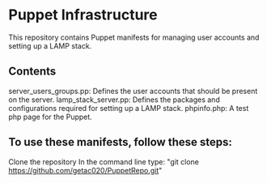 # Puppet Infrastructure
This repository contains Puppet manifests for managing user accounts and setting up a LAMP stack.

## Contents
server_users_groups.pp: Defines the user accounts that should be present on the server.
lamp_stack_server.pp: Defines the packages and configurations required for setting up a LAMP stack.
phpinfo.php: A test php page for the Puppet.

## To use these manifests, follow these steps:
Clone the repository
In the command line type: "git clone https://github.com/getac020/PuppetRepo.git"
